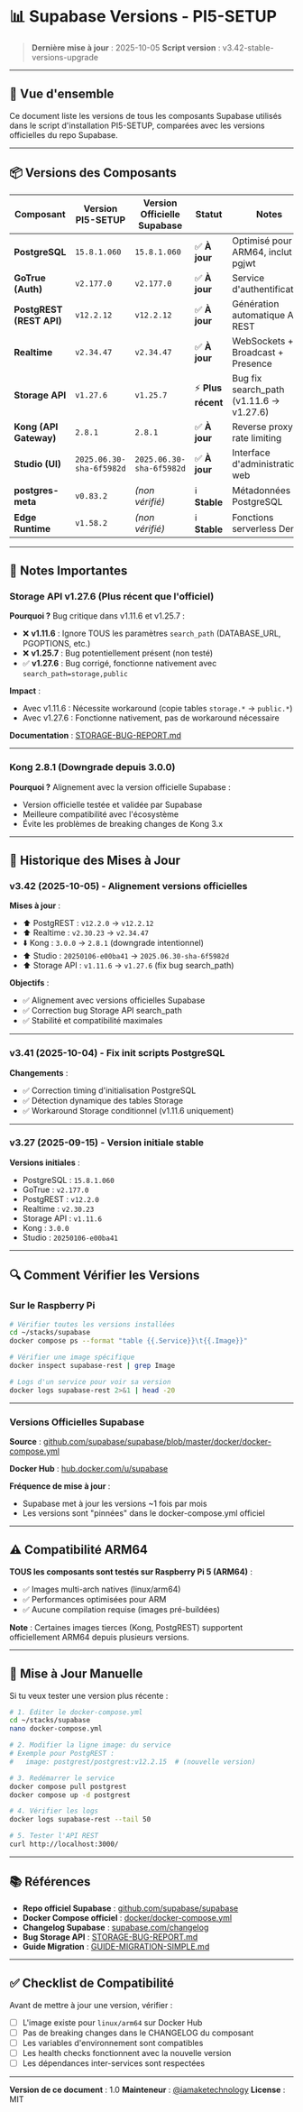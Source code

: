 # 📊 Supabase Versions - PI5-SETUP

> **Dernière mise à jour** : 2025-10-05
> **Script version** : v3.42-stable-versions-upgrade

---

## 🎯 Vue d'ensemble

Ce document liste les versions de tous les composants Supabase utilisés dans le script d'installation PI5-SETUP, comparées avec les versions officielles du repo Supabase.

---

## 📦 Versions des Composants

| Composant | Version PI5-SETUP | Version Officielle Supabase | Statut | Notes |
|-----------|-------------------|----------------------------|--------|-------|
| **PostgreSQL** | `15.8.1.060` | `15.8.1.060` | ✅ **À jour** | Optimisé pour ARM64, inclut pgjwt |
| **GoTrue (Auth)** | `v2.177.0` | `v2.177.0` | ✅ **À jour** | Service d'authentification |
| **PostgREST (REST API)** | `v12.2.12` | `v12.2.12` | ✅ **À jour** | Génération automatique API REST |
| **Realtime** | `v2.34.47` | `v2.34.47` | ✅ **À jour** | WebSockets + Broadcast + Presence |
| **Storage API** | `v1.27.6` | `v1.25.7` | ⚡ **Plus récent** | Bug fix search_path (v1.11.6 → v1.27.6) |
| **Kong (API Gateway)** | `2.8.1` | `2.8.1` | ✅ **À jour** | Reverse proxy + rate limiting |
| **Studio (UI)** | `2025.06.30-sha-6f5982d` | `2025.06.30-sha-6f5982d` | ✅ **À jour** | Interface d'administration web |
| **postgres-meta** | `v0.83.2` | *(non vérifié)* | ℹ️ **Stable** | Métadonnées PostgreSQL |
| **Edge Runtime** | `v1.58.2` | *(non vérifié)* | ℹ️ **Stable** | Fonctions serverless Deno |

---

## 📝 Notes Importantes

### Storage API v1.27.6 (Plus récent que l'officiel)

**Pourquoi ?** Bug critique dans v1.11.6 et v1.25.7 :
- ❌ **v1.11.6** : Ignore TOUS les paramètres `search_path` (DATABASE_URL, PGOPTIONS, etc.)
- ❌ **v1.25.7** : Bug potentiellement présent (non testé)
- ✅ **v1.27.6** : Bug corrigé, fonctionne nativement avec `search_path=storage,public`

**Impact** :
- Avec v1.11.6 : Nécessite workaround (copie tables `storage.*` → `public.*`)
- Avec v1.27.6 : Fonctionne nativement, pas de workaround nécessaire

**Documentation** : [STORAGE-BUG-REPORT.md](STORAGE-BUG-REPORT.md)

---

### Kong 2.8.1 (Downgrade depuis 3.0.0)

**Pourquoi ?** Alignement avec la version officielle Supabase :
- Version officielle testée et validée par Supabase
- Meilleure compatibilité avec l'écosystème
- Évite les problèmes de breaking changes de Kong 3.x

---

## 🔄 Historique des Mises à Jour

### v3.42 (2025-10-05) - Alignement versions officielles

**Mises à jour** :
- ⬆️ PostgREST : `v12.2.0` → `v12.2.12`
- ⬆️ Realtime : `v2.30.23` → `v2.34.47`
- ⬇️ Kong : `3.0.0` → `2.8.1` (downgrade intentionnel)
- ⬆️ Studio : `20250106-e00ba41` → `2025.06.30-sha-6f5982d`
- ⬆️ Storage API : `v1.11.6` → `v1.27.6` (fix bug search_path)

**Objectifs** :
- ✅ Alignement avec versions officielles Supabase
- ✅ Correction bug Storage API search_path
- ✅ Stabilité et compatibilité maximales

---

### v3.41 (2025-10-04) - Fix init scripts PostgreSQL

**Changements** :
- ✅ Correction timing d'initialisation PostgreSQL
- ✅ Détection dynamique des tables Storage
- ✅ Workaround Storage conditionnel (v1.11.6 uniquement)

---

### v3.27 (2025-09-15) - Version initiale stable

**Versions initiales** :
- PostgreSQL : `15.8.1.060`
- GoTrue : `v2.177.0`
- PostgREST : `v12.2.0`
- Realtime : `v2.30.23`
- Storage API : `v1.11.6`
- Kong : `3.0.0`
- Studio : `20250106-e00ba41`

---

## 🔍 Comment Vérifier les Versions

### Sur le Raspberry Pi

```bash
# Vérifier toutes les versions installées
cd ~/stacks/supabase
docker compose ps --format "table {{.Service}}\t{{.Image}}"

# Vérifier une image spécifique
docker inspect supabase-rest | grep Image

# Logs d'un service pour voir sa version
docker logs supabase-rest 2>&1 | head -20
```

---

### Versions Officielles Supabase

**Source** : [github.com/supabase/supabase/blob/master/docker/docker-compose.yml](https://github.com/supabase/supabase/blob/master/docker/docker-compose.yml)

**Docker Hub** : [hub.docker.com/u/supabase](https://hub.docker.com/u/supabase)

**Fréquence de mise à jour** :
- Supabase met à jour les versions ~1 fois par mois
- Les versions sont "pinnées" dans le docker-compose.yml officiel

---

## ⚠️ Compatibilité ARM64

**TOUS les composants sont testés sur Raspberry Pi 5 (ARM64)** :
- ✅ Images multi-arch natives (linux/arm64)
- ✅ Performances optimisées pour ARM
- ✅ Aucune compilation requise (images pré-buildées)

**Note** : Certaines images tierces (Kong, PostgREST) supportent officiellement ARM64 depuis plusieurs versions.

---

## 🚀 Mise à Jour Manuelle

Si tu veux tester une version plus récente :

```bash
# 1. Éditer le docker-compose.yml
cd ~/stacks/supabase
nano docker-compose.yml

# 2. Modifier la ligne image: du service
# Exemple pour PostgREST :
#   image: postgrest/postgrest:v12.2.15  # (nouvelle version)

# 3. Redémarrer le service
docker compose pull postgrest
docker compose up -d postgrest

# 4. Vérifier les logs
docker logs supabase-rest --tail 50

# 5. Tester l'API REST
curl http://localhost:3000/
```

---

## 📚 Références

- **Repo officiel Supabase** : [github.com/supabase/supabase](https://github.com/supabase/supabase)
- **Docker Compose officiel** : [docker/docker-compose.yml](https://github.com/supabase/supabase/blob/master/docker/docker-compose.yml)
- **Changelog Supabase** : [supabase.com/changelog](https://supabase.com/changelog)
- **Bug Storage API** : [STORAGE-BUG-REPORT.md](STORAGE-BUG-REPORT.md)
- **Guide Migration** : [GUIDE-MIGRATION-SIMPLE.md](migration/GUIDE-MIGRATION-SIMPLE.md)

---

## ✅ Checklist de Compatibilité

Avant de mettre à jour une version, vérifier :

- [ ] L'image existe pour `linux/arm64` sur Docker Hub
- [ ] Pas de breaking changes dans le CHANGELOG du composant
- [ ] Les variables d'environnement sont compatibles
- [ ] Les health checks fonctionnent avec la nouvelle version
- [ ] Les dépendances inter-services sont respectées

---

**Version de ce document** : 1.0
**Mainteneur** : [@iamaketechnology](https://github.com/iamaketechnology)
**License** : MIT
